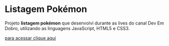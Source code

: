 # Listagem Pokémon
 Projeto **listagem pokémon** que desenvolvi durante as lives do canal Dev Em Dobro, utilizando  as linguagens JavaScript, HTML5 e CSS3.

[para acessar clique aqui](https://debor4h.github.io/projeto-devDobro/)
